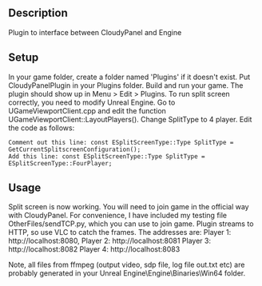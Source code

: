 ## Description

Plugin to interface between CloudyPanel and Engine

## Setup

In your game folder, create a folder named 'Plugins' if it doesn't exist. Put CloudyPanelPlugin in your Plugins folder. Build and run your game. The plugin should show up in Menu > Edit > Plugins. 
To run split screen correctly, you need to modify Unreal Engine. Go to UGameViewportClient.cpp and edit the function UGameViewportClient::LayoutPlayers(). Change SplitType to 4 player. Edit the code as follows:

	Comment out this line: const ESplitScreenType::Type SplitType = GetCurrentSplitscreenConfiguration();
	Add this line: const ESplitScreenType::Type SplitType = ESplitScreenType::FourPlayer;

## Usage
Split screen is now working. You will need to join game in the official way with CloudyPanel. For convenience, I have included my testing file OtherFiles/sendTCP.py, which you can use to join game. Plugin streams to HTTP, so use VLC to catch the frames. The addresses are:
Player 1: http://localhost:8080,
Player 2: http://localhost:8081
Player 3: http://localhost:8082
Player 4: http://localhost:8083

Note, all files from ffmpeg (output video, sdp file, log file out.txt etc) are probably generated in your Unreal Engine\Engine\Binaries\Win64 folder.
